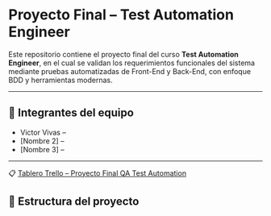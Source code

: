# Proyecto Final – Test Automation Engineer

Este repositorio contiene el proyecto final del curso **Test Automation Engineer**, en el cual se validan los requerimientos funcionales del sistema mediante pruebas automatizadas de Front-End y Back-End, con enfoque BDD y herramientas modernas.

---

## 👥 Integrantes del equipo

- Victor Vivas – 
- [Nombre 2] – 
- [Nombre 3] – 

---
📋 [Tablero Trello – Proyecto Final QA Test Automation](https://trello.com/b/9LS2qO7P/proyecto-final-qa-test-automation)

## 📁 Estructura del proyecto
